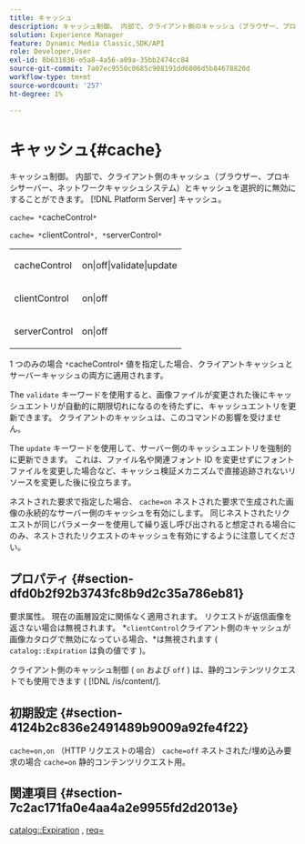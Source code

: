 ```yaml
---
title: キャッシュ
description: キャッシュ制御。 内部で、クライアント側のキャッシュ（ブラウザー、プロキシサーバー、ネットワークキャッシュシステム）とキャッシュを選択的に無効にすることができます。 [!DNL Platform Server] キャッシュ。
solution: Experience Manager
feature: Dynamic Media Classic,SDK/API
role: Developer,User
exl-id: 8b631836-e5a8-4a56-a09a-35bb2474cc84
source-git-commit: 7a07ec9550c0685c908191dd6806d5b84678820d
workflow-type: tm+mt
source-wordcount: '257'
ht-degree: 1%

---
```


# キャッシュ{#cache}

キャッシュ制御。 内部で、クライアント側のキャッシュ（ブラウザー、プロキシサーバー、ネットワークキャッシュシステム）とキャッシュを選択的に無効にすることができます。 [!DNL Platform Server] キャッシュ。

`cache= *`cacheControl`*`

`cache= *`clientControl`*, *`serverControl`*`

<table id="simpletable_70ACECAEA02F400C83B598FA13F1D00B"> 
 <tr class="strow"> 
  <td class="stentry"> <p><span class="codeph"> <span class="varname"> cacheControl</span></span> </p> </td> 
  <td class="stentry"> <p><span class="codeph"> on|off|validate|update</span> </p> </td> 
 </tr> 
 <tr class="strow"> 
  <td class="stentry"> <p><span class="codeph"> <span class="varname"> clientControl</span></span> </p></td> 
  <td class="stentry"> <p><span class="codeph"> on|off</span> </p></td> 
 </tr> 
 <tr class="strow"> 
  <td class="stentry"> <p><span class="codeph"> <span class="varname"> serverControl</span></span> </p></td> 
  <td class="stentry"> <p><span class="codeph"> on|off</span> </p></td> 
 </tr> 
</table>

1 つのみの場合 `*`cacheControl`*` 値を指定した場合、クライアントキャッシュとサーバーキャッシュの両方に適用されます。

The `validate` キーワードを使用すると、画像ファイルが変更された後にキャッシュエントリが自動的に期限切れになるのを待たずに、キャッシュエントリを更新できます。 クライアントのキャッシュは、このコマンドの影響を受けません。

The `update` キーワードを使用して、サーバー側のキャッシュエントリを強制的に更新できます。 これは、ファイル名や関連フォント ID を変更せずにフォントファイルを変更した場合など、キャッシュ検証メカニズムで直接追跡されないリソースを変更した後に役立ちます。

ネストされた要求で指定した場合、 `cache=on` ネストされた要求で生成された画像の永続的なサーバー側のキャッシュを有効にします。 同じネストされたリクエストが同じパラメーターを使用して繰り返し呼び出されると想定される場合にのみ、ネストされたリクエストのキャッシュを有効にするように注意してください。

## プロパティ {#section-dfd0b2f92b3743fc8b9d2c35a786eb81}

要求属性。 現在の画層設定に関係なく適用されます。 リクエストが返信画像を返さない場合は無視されます。 *`clientControl`クライアント側のキャッシュが画像カタログで無効になっている場合、*は無視されます ( `catalog::Expiration` は負の値です )。

クライアント側のキャッシュ制御 ( `on` および `off` ) は、静的コンテンツリクエストでも使用できます ( [!DNL /is/content/].

## 初期設定 {#section-4124b2c836e2491489b9009a92fe4f22}

`cache=on,on` （HTTP リクエストの場合） `cache=off` ネストされた/埋め込み要求の場合 `cache=on` 静的コンテンツリクエスト用。

## 関連項目 {#section-7c2ac171fa0e4aa4a2e9955fd2d2013e}

[catalog::Expiration](../../../../../is-api/image-catalog/image-serving-api-ref/c-image-catalog-reference/c-image-svg-data-reference/c-image-data-reference/r-expiration-cat.md#reference-a7afd668ecbb4d2da65d86259aa6a28a) , [req=](../../../../../is-api/http-ref/image-serving-api-ref/c-http-protocol-reference/c-command-reference/r-req/r-req.md#reference-907cdb4a97034db7ad94695f25552e76)
